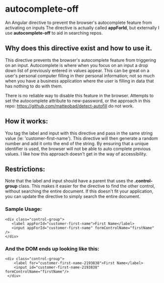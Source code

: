 # autocomplete-off
An Angular directive to prevent the browser's autocomplete feature from activating on inputs
The directive is actually called **appForId**, but externally I use **autocomplete-off** to aid in searching repos.

## Why does this directive exist and how to use it.
This directive prevents the browser's autocomplete feature from triggering on an input. Autocomplete is where when you focus on an input a drop down list of previously
entered in values appear. This can be great on a user's personal computer filling in their personal information; not so much when you have a business application
where the user is filling in data that has nothing to do with them.

There is no reliable way to disable this feature in the browser. Attempts to set the autocomplete attribute to new-password, or the approach in this repo:
 https://github.com/matteobad/detect-autofill do not work.
 
## How it works:
You tag the label and input with this directive and pass in the same string value (ie: 'customer-first-name'). This directive will then generate
a random number and add it onto the end of the string. By ensuring that a unique identifier is used, the browser will not be able to auto complete previous values.
I like how this approach doesn't get in the way of accessibility.
 
 ## Restrictions:
Note that the label and input should have a parent that uses the **.control-group** class. This makes it easier for the directive to find the other control, without
searching the entire document. If this doesn't fit your application, you can update the directive to simply search the entire document. 
 
 ### Sample Usage:
 ```
 <div class="control-group">
    <label appForId="customer-first-name">First Name</label>
    <input appForId="customer-first-name" formControlName="firstName" />
 </div>
```

### And the DOM ends up looking like this:
```
<div class="control-group">
    <label for="customer-first-name-2193838">First Name</label>
    <input id="customer-first-name-2193838" formControlName="firstName"/>
 </div>
 ```
 
 
